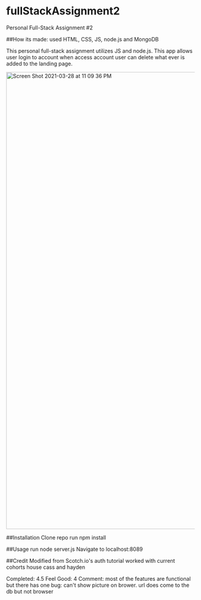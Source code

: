 # fullStackAssignment2
Personal Full-Stack Assignment #2

##How its made: used HTML, CSS, JS, node.js and MongoDB

This personal full-stack assignment utilizes JS and node.js. This app allows user login to account when access account user can delete what ever is added to the landing page.

<img width="1220" alt="Screen Shot 2021-03-28 at 11 09 36 PM" src="https://user-images.githubusercontent.com/77537630/112783405-3efab080-901d-11eb-96a4-59d1e19ce040.png">


##Installation
Clone repo
run npm install

##Usage
run node server.js
Navigate to localhost:8089

##Credit
Modified from Scotch.io's auth tutorial
worked with current cohorts house cass and hayden

Completed: 4.5
Feel Good: 4
Comment: most of the features are functional but there has one bug: can't show picture on brower. url does come to the db but not browser
